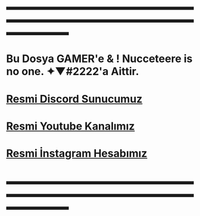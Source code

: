 # ▬▬▬▬▬▬▬▬▬▬▬▬▬▬▬▬▬▬▬▬▬▬▬▬▬▬▬▬▬▬▬▬▬▬▬▬▬▬▬▬▬▬
# Bu Dosya GAMER'e & ! Nucceteere is no one. ✦▼#2222'a Aittir.

# [Resmi Discord Sunucumuz](https://discord.gg/ERcpHHY)

# [Resmi Youtube Kanalımız](https://www.youtube.com/channel/UCi4ZHnYR0OmWS2cb5iVvpUg)

# [Resmi İnstagram Hesabımız](https://www.instagram.com/revengenyks)

# ▬▬▬▬▬▬▬▬▬▬▬▬▬▬▬▬▬▬▬▬▬▬▬▬▬▬▬▬▬▬▬▬▬▬▬▬▬▬▬▬▬▬